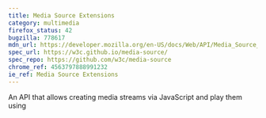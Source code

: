 ```yaml
---
title: Media Source Extensions
category: multimedia
firefox_status: 42
bugzilla: 778617
mdn_url: https://developer.mozilla.org/en-US/docs/Web/API/Media_Source_Extensions_API
spec_url: https://w3c.github.io/media-source/
spec_repo: https://github.com/w3c/media-source
chrome_ref: 4563797888991232
ie_ref: Media Source Extensions
---
```


An API that allows creating media streams via JavaScript and play them using <audio> and <video> elements.
